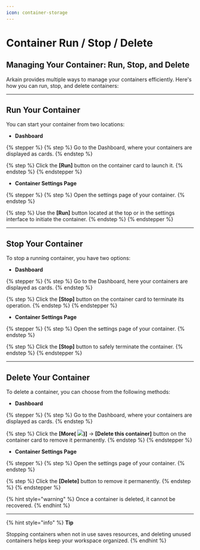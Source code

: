 ```yaml
---
icon: container-storage
---
```


# Container Run / Stop / Delete

## **Managing Your Container: Run, Stop, and Delete**

Arkain provides multiple ways to manage your containers efficiently. Here's how you can run, stop, and delete containers:

***

## **Run Your Container**

You can start your container from two locations:

* **Dashboard**

{% stepper %}
{% step %}
Go to the Dashboard, where your containers are displayed as cards.
{% endstep %}

{% step %}
Click the **\[Run]** button on the container card to launch it.
{% endstep %}
{% endstepper %}

* **Container Settings Page**

{% stepper %}
{% step %}
Open the settings page of your container.
{% endstep %}

{% step %}
Use the **\[Run]** button located at the top or in the settings interface to initiate the container.
{% endstep %}
{% endstepper %}

***

## **Stop Your Container**

To stop a running container, you have two options:

* **Dashboard**

{% stepper %}
{% step %}
Go to the Dashboard, here your containers are displayed as cards.
{% endstep %}

{% step %}
Click the **\[Stop]** button on the container card to terminate its operation.
{% endstep %}
{% endstepper %}

* **Container Settings Page**

{% stepper %}
{% step %}
Open the settings page of your container.
{% endstep %}

{% step %}
Click the **\[Stop]** button to safely terminate the container.
{% endstep %}
{% endstepper %}

***

## **Delete Your Container**

To delete a container, you can choose from the following methods:

* **Dashboard**

{% stepper %}
{% step %}
Go to the Dashboard, where your containers are displayed as cards.
{% endstep %}

{% step %}
Click the **\[More(** ![](<../../../../.gitbook/assets/스크린샷 2025-02-24 오후 7.26.46.png>)**)]** → **\[Delete this container]** button on the container card to remove it permanently.
{% endstep %}
{% endstepper %}

* **Container Settings Page**

{% stepper %}
{% step %}
Open the settings page of your container.
{% endstep %}

{% step %}
Click the **\[Delete]** button to remove it permanently.
{% endstep %}
{% endstepper %}

{% hint style="warning" %}
Once a container is deleted, it cannot be recovered.
{% endhint %}

***

{% hint style="info" %}
**Tip**

Stopping containers when not in use saves resources, and deleting unused containers helps keep your workspace organized.&#x20;
{% endhint %}

